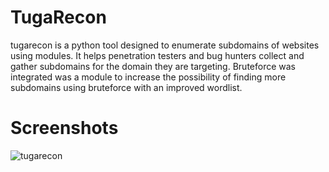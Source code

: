 # TugaRecon
  tugarecon is a python tool designed to enumerate subdomains of websites using modules. It helps penetration testers and bug hunters collect and gather subdomains for the domain they are targeting.  Bruteforce was integrated was a module to increase the possibility of finding more subdomains using bruteforce with an improved wordlist.

# Screenshots

![tugarecon](https://user-images.githubusercontent.com/39160972/72820884-98bc5980-3c67-11ea-87bf-a4bbcb388e48.png)
